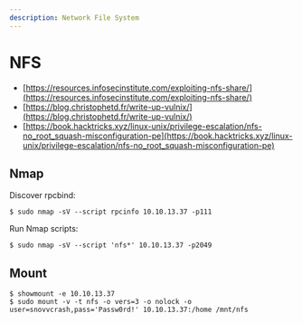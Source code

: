 ```yaml
---
description: Network File System
---
```


# NFS

* [https://resources.infosecinstitute.com/exploiting-nfs-share/](https://resources.infosecinstitute.com/exploiting-nfs-share/)
* [https://blog.christophetd.fr/write-up-vulnix/](https://blog.christophetd.fr/write-up-vulnix/)
* [https://book.hacktricks.xyz/linux-unix/privilege-escalation/nfs-no_root_squash-misconfiguration-pe](https://book.hacktricks.xyz/linux-unix/privilege-escalation/nfs-no_root_squash-misconfiguration-pe)




## Nmap

Discover rpcbind:

```
$ sudo nmap -sV --script rpcinfo 10.10.13.37 -p111
```

Run Nmap scripts:

```
$ sudo nmap -sV --script 'nfs*' 10.10.13.37 -p2049
```




## Mount

```
$ showmount -e 10.10.13.37
$ sudo mount -v -t nfs -o vers=3 -o nolock -o user=snovvcrash,pass='Passw0rd!' 10.10.13.37:/home /mnt/nfs
```
